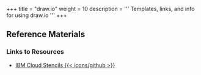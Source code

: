 +++
title = "draw.io"
weight = 10
description = '''
Templates, links, and info for using draw.io
'''
+++



## Reference Materials

### Links to Resources

- [IBM Cloud Stencils {{< icons/github >}}](https://github.com/ibm-cloud-architecture/ibm-cloud-stencils/tree/master)
